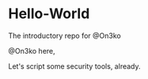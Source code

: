 # Hello-World
The introductory repo for @On3ko

@On3ko here,

  Let's script some security tools, already.

